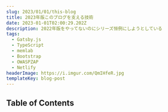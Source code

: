 ```yaml
---
slug: 2023/01/01/this-blog
title: 2023年版このブログを支える技術
date: 2023-01-01T02:00:29.202Z
description: 2022年版をやってないのにシリーズ恒例にしようとしている
tags:
  - Gatsby.js
  - TypeScript
  - memlab
  - Bootstrap
  - OWASPZAP
  - Netlify
headerImage: https://i.imgur.com/QmIHfeR.jpg
templateKey: blog-post
---
```



## Table of Contents

```toc

```
